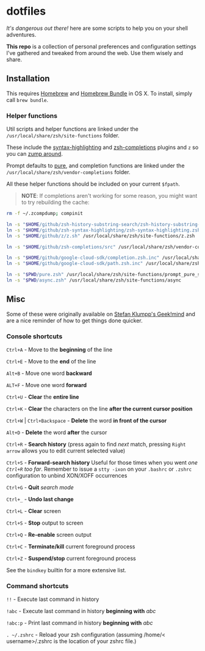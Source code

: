 # dotfiles

*It's dangerous out there!* here are some scripts to help you on your shell adventures.

**This repo** is a collection of personal preferences and configuration settings 
I've gathered and tweaked from around the web. Use them wisely and share.

## Installation

This requires [Homebrew][brew] and [Homebrew Bundle][bundle] in OS X. 
To install, simply call `brew bundle`.

### Helper functions

Util scripts and helper functions are linked under the 
`/usr/local/share/zsh/site-functions` folder.

These include the [syntax-highlighting] and [zsh-completions] plugins and `z` so
you can [zump around][z].

Prompt defaults to [pure], and completion functions are linked under the
`/usr/local/share/zsh/vendor-completions` folder.

All these helper functions should be included on your current `$fpath`.

> **NOTE**: If completions aren't working for some reason, you might want to try 
> rebuilding the cache:

```bash
rm -f ~/.zcompdump; compinit
```

```bash
ln -s "$HOME/github/zsh-history-substring-search/zsh-history-substring-search.zsh" /usr/local/share/zsh/site-functions
ln -s "$HOME/github/zsh-syntax-highlighting/zsh-syntax-highlighting.zsh" /usr/local/share/zsh/site-functions
ln -s "$HOME/github/z/z.sh" /usr/local/share/zsh/site-functions/z.zsh

ln -s "$HOME/github/zsh-completions/src" /usr/local/share/zsh/vendor-completions

ln -s "$HOME/github/google-cloud-sdk/completion.zsh.inc" /usr/local/share/zsh/site-functions/completion.zsh
ln -s "$HOME/github/google-cloud-sdk/path.zsh.inc" /usr/local/share/zsh/site-functions/path.zsh

ln -s "$PWD/pure.zsh" /usr/local/share/zsh/site-functions/prompt_pure_setup
ln -s "$PWD/async.zsh" /usr/local/share/zsh/site-functions/async
```

## Misc

Some of these were originally available on [Stefan Klumpp's Geek!mind][geekmind]
and are a nice reminder of how to get things done quicker.

### Console shortcuts

`Ctrl+A` - Move to the **beginning** of the line<p>
`Ctrl+E` - Move to the **end** of the line<p>
`Alt+B` - Move one word **backward**<p>
`ALT+F` - Move one word **forward**<p>
`Ctrl+U` - **Clear** the **entire line**<p>
`Ctrl+K` - **Clear** the characters on the line **after the current cursor position**<p>
`Ctrl+W` | `Ctrl+Backspace` - **Delete** the word **in front of the cursor**<p>
`Alt+D` - **Delete** the word **after** the cursor<p>
`Ctrl+R` - **Search history** (press again to find *next* match, pressing `Right arrow` allows you to edit current selected value)<p>
`Ctrl+S` - **Forward-search history** Useful for those times when you went *one `Ctrl+R` too far*. Remember to issue a `stty -ixon` on your `.bashrc` or `.zshrc` configuration to unbind XON/XOFF occurrences<p>
`Ctrl+G` - **Quit** *search mode*<p>
`Ctrl+_` - **Undo last change**<p>
`Ctrl+L` - **Clear** screen<p>
`Ctrl+S` - **Stop** output to screen<p>
`Ctrl+Q` - **Re-enable** screen output<p>
`Ctrl+C` - **Terminate/kill** current foreground process<p>
`Ctrl+Z` - **Suspend/stop** current foreground process<p>

See the `bindkey` builtin for a more extensive list.

### Command shortcuts

`!!` - Execute last command in history<p>
`!abc` - Execute last command in history **beginning with** *abc*<p>
`!abc:p` - Print last command in history **beginning with** *abc*<p>
`. ~/.zshrc` - Reload your zsh configuration (assuming /home/< username>/.zshrc is the location of your zshrc file.)<p>

[bundle]: https://github.com/Homebrew/homebrew-bundle
[brew]: http://brew.sh
[syntax-highlighting]: https://github.com/zsh-users/zsh-syntax-highlighting
[z]: https://github.com/rupa/z
[pure]: https://github.com/sindresorhus/pure
[zsh-completions]: https://github.com/zsh-users/zsh-completions
[geekmind]: http://www.geekmind.net/2011/01/shortcuts-to-improve-your-bash-zsh.html
